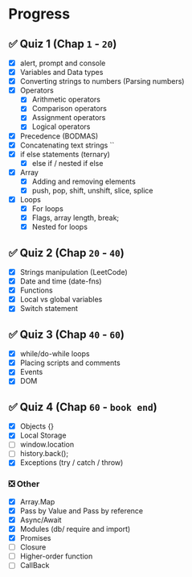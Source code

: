 # Progress

## ✅ Quiz 1 (Chap `1` - `20`)

- [x] alert, prompt and console
- [x] Variables and Data types
- [x] Converting strings to numbers (Parsing numbers)
- [x] Operators
  - [x] Arithmetic operators
  - [x] Comparison operators
  - [x] Assignment operators
  - [x] Logical operators
- [x] Precedence (BODMAS)
- [x] Concatenating text strings ``
- [x] if else statements (ternary)
  - [x] else if / nested if else
- [x] Array
  - [x] Adding and removing elements
  - [x] push, pop, shift, unshift, slice, splice
- [x] Loops
  - [x] For loops
  - [x] Flags, array length, break;
  - [x] Nested for loops

## ✅ Quiz 2 (Chap `20` - `40`)

- [x] Strings manipulation (LeetCode)
- [x] Date and time (date-fns)
- [x] Functions
- [x] Local vs global variables
- [x] Switch statement

## ✅ Quiz 3 (Chap `40` - `60`)

- [x] while/do-while loops
- [x] Placing scripts and comments
- [x] Events
- [x] DOM

## ✅ Quiz 4 (Chap `60` - `book end`)

- [x] Objects {}
- [x] Local Storage
- [ ] window.location
- [ ] history.back();
- [x] Exceptions (try / catch / throw)

### ❎ Other

- [x] Array.Map
- [x] Pass by Value and Pass by reference
- [x] Async/Await
- [x] Modules (db/ require and import)
- [x] Promises
- [ ] Closure
- [ ] Higher-order function
- [ ] CallBack
